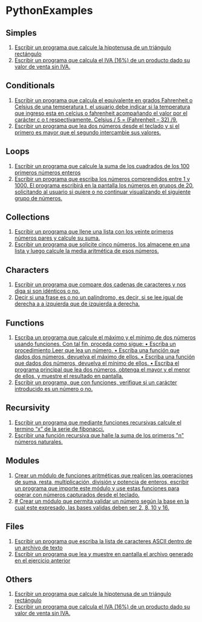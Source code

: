 # PythonExamples

## Simples
  1. [Escribir un programa que calcule la hipotenusa de un triángulo rectángulo](https://github.com/jorgearojas25/PythonExamples/blob/Develop/Simple/hypotenuse.py)
  2. [Escribir un programa que calcula el IVA (16%) de un producto dado su valor de venta sin IVA.](https://github.com/jorgearojas25/PythonExamples/blob/Develop/Simple/IVA.py)

## Conditionals
 1. [ Escribir un programa que calcula el equivalente en grados Fahrenheit o Celsius de una
 temperatura t, el usuario debe indicar si la temperatura que ingreso esta en celcius o
 fahrenheit acompañando el valor por el carácter c o t respectivamente.
 Celsius / 5 = (Fahrenheit – 32) /9.](https://github.com/jorgearojas25/PythonExamples/blob/Develop/Conditionals/temperature.py)
  2. [ Escribir un programa que lea dos números desde el teclado y si el primero es mayor que el
 segundo intercambie sus valores.](https://github.com/jorgearojas25/PythonExamples/blob/Develop/Conditionals/twoNumbers.py)

## Loops
 1. [ Escribir un programa que calcule la suma de los cuadrados de los 100 primeros números enteros](https://github.com/jorgearojas25/PythonExamples/blob/Develop/Loops/squaring.py)
  2. [ Escribir un programa que escriba los números comprendidos entre 1 y 1000. El programa
 escribirá en la pantalla los números en grupos de 20, solicitando al usuario si quiere o no
 continuar visualizando el siguiente grupo de números.](https://github.com/jorgearojas25/PythonExamples/blob/Develop/Loops/20group.py)

## Collections
 1. [ Escribir un programa que llene una lista con los veinte primeros números pares y calcule su
 suma.](https://github.com/jorgearojas25/PythonExamples/blob/Develop/Collections/oddList.py)
  2. [ Escribir un programa que solicite cinco números, los almacene en una lista y luego calcule
 la media aritmética de esos números. ](https://github.com/jorgearojas25/PythonExamples/blob/Develop/Collections/promedio.py)

## Characters
 1. [Escribir un programa que compare dos cadenas de caracteres y nos diga si son idénticos o no.](https://github.com/jorgearojas25/PythonExamples/blob/Develop/Characters/compare.py)
  2. [Decir si una frase es o no un palíndromo, es decir, si se lee igual de derecha a a izquierda que de izquierda a derecha.](https://github.com/jorgearojas25/PythonExamples/blob/Develop/Characters/palindrome.py)

## Functions
 1. [ Escriba un programa que calcule el máximo y el mínimo de dos números usando funciones.
 Con tal fin, proceda como sigue:
 • Escriba un procedimiento Leer que lea un número.
 • Escriba una función que dados dos números, devuelva el máximo de ellos.
 • Escriba una función que dados dos números, devuelva el mínimo de ellos.
 • Escriba el programa principal que lea dos números, obtenga el mayor y el menor de
 ellos, y muestre el resultado en pantalla.](https://github.com/jorgearojas25/PythonExamples/blob/Develop/Functions/maxmin.py)
  2. [ Escribir un programa, que con funciones, verifique si un carácter introducido es un número o no.](https://github.com/jorgearojas25/PythonExamples/blob/Develop/Functions/numbers.py)

## Recursivity
 1. [Escribir un programa que mediante funciones recursivas calcule el termino “x” de la serie de fibonacci.](https://github.com/jorgearojas25/PythonExamples/blob/Develop/Recursivity/Fibonacci.py)
  2. [Escribir una función recursiva que halle la suma de los primeros "n" números naturales.](https://github.com/jorgearojas25/PythonExamples/blob/Develop/Recursivity/naturalNumbers.py)

## Modules
 1. [Crear un módulo de funciones aritméticas que realicen las operaciones de suma, resta,
 multiplicación, división y potencia de enteros, escribir un programa que importe este
 módulo y use estas funciones para operar con números capturados desde el teclado.](https://github.com/jorgearojas25/PythonExamples/blob/Develop/Modules/basicOperations.py)
  2. [# Crear un módulo que permita validar un número según la base en la cual este expresado, las bases validas deben ser 2, 8, 10 y 16.](https://github.com/jorgearojas25/PythonExamples/blob/Develop/Modules/validateBases.py)

## Files
 1. [Escribir un programa que escriba la lista de caracteres ASCII dentro de un archivo de texto](https://github.com/jorgearojas25/PythonExamples/blob/Develop/Files/write.py)
  2. [Escribir un programa que lea y muestre en pantalla el archivo generado en el ejercicio anterior](https://github.com/jorgearojas25/PythonExamples/blob/Develop/Files/read.py)

## Others
 1. [Escribir un programa que calcule la hipotenusa de un triángulo rectángulo](https://github.com/jorgearojas25/PythonExamples/blob/Develop/Simple/hypotenuse.py)
  2. [Escribir un programa que calcula el IVA (16%) de un producto dado su valor de venta sin IVA.](https://github.com/jorgearojas25/PythonExamples/blob/Develop/Simple/IVA.py)
